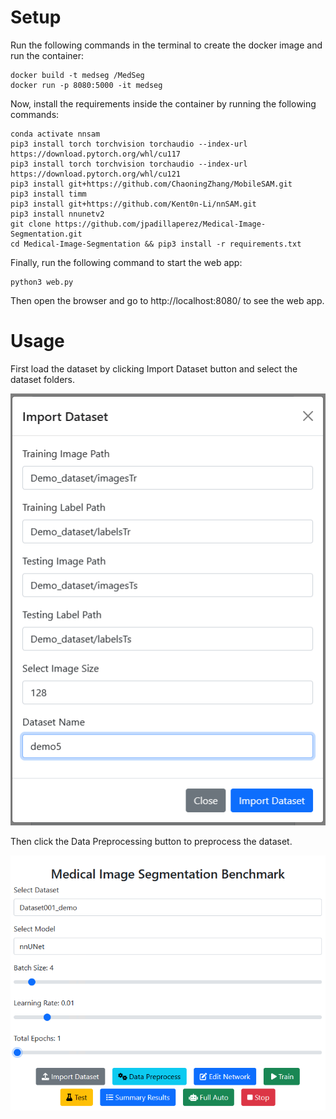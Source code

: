 # Setup
Run the following commands in the terminal to create the docker image and run the container:
```
docker build -t medseg /MedSeg
docker run -p 8080:5000 -it medseg
```

Now, install the requirements inside the container by running the following commands:
```
conda activate nnsam
pip3 install torch torchvision torchaudio --index-url https://download.pytorch.org/whl/cu117
pip3 install torch torchvision torchaudio --index-url https://download.pytorch.org/whl/cu121
pip3 install git+https://github.com/ChaoningZhang/MobileSAM.git
pip3 install timm
pip3 install git+https://github.com/Kent0n-Li/nnSAM.git
pip3 install nnunetv2
git clone https://github.com/jpadillaperez/Medical-Image-Segmentation.git
cd Medical-Image-Segmentation && pip3 install -r requirements.txt
```

Finally, run the following command to start the web app:
```
python3 web.py
```

Then open the browser and go to http://localhost:8080/ to see the web app.

# Usage

First load the dataset by clicking Import Dataset button and select the dataset folders.

![Alt text](image.png)

Then click the Data Preprocessing button to preprocess the dataset.

![Alt text](image-1.png)